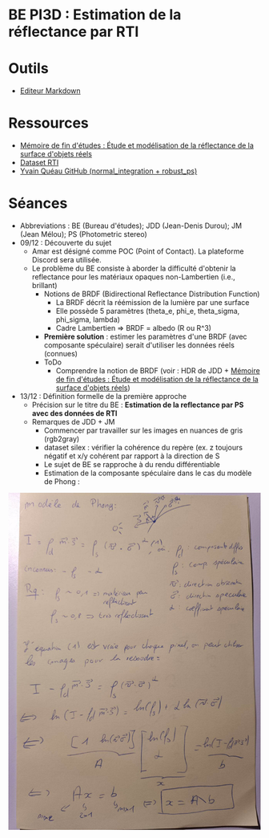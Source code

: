 # BE PI3D : Estimation de la réflectance par RTI

# Outils
 - [Editeur Markdown](https://stackedit.io/)

# Ressources
 - [Mémoire de fin d'études : Étude et modélisation de la réflectance de la surface d'objets réels](https://domurado.pagesperso-orange.fr/Memoire/)
 - [Dataset RTI](https://sharedocs.huma-num.fr/wl/?id=W4u65Lh4fWGCcrc9aKAIsnqWcu0meKym)
 - [Yvain Quéau GitHub (normal_integration + robust_ps)](https://github.com/yqueau)

# Séances

 - Abbreviations :  BE (Bureau d'études); JDD (Jean-Denis Durou); JM (Jean Mélou); PS (Photometric stereo)
 - 09/12 : Découverte du sujet
	 - Amar est désigné comme POC (Point of Contact). La plateforme Discord sera utilisée.
	 - Le problème du BE consiste à aborder la difficulté d'obtenir la reflectance pour les matériaux opaques non-Lambertien (i.e., brillant)
		 - Notions de BRDF (Bidirectional Reflectance Distribution Function)
			 - La BRDF décrit la réémission de la lumière par une surface
			 - Elle possède 5 paramètres (theta_e, phi_e, theta_sigma, phi_sigma, lambda)
			 - Cadre Lambertien => BRDF = albedo (R ou R^3)
		 - **Première solution** : estimer les paramètres d'une BRDF (avec composante spéculaire) serait d'utiliser les données réels (connues)
		 - ToDo
			 - Comprendre la notion de BRDF (voir : HDR de JDD + [Mémoire de fin d'études : Étude et modélisation de la réflectance de la surface d'objets réels](https://domurado.pagesperso-orange.fr/Memoire/))
 - 13/12 : Définition formelle de la première approche
	 - Précision sur le titre du BE : **Estimation de la reflectance par PS avec des données de RTI**
	 - Remarques de JDD + JM
		 - Commencer par travailler sur les images en nuances de gris (rgb2gray)
		 - dataset silex : vérifier la cohérence du repère (ex. z toujours négatif et x/y cohérent par rapport à la direction de S
		 - Le sujet de BE se rapproche à du rendu différentiable
		 - Estimation de la composante spéculaire dans le cas du modèle de Phong :
<p align="center">
  <img src="res/resolution.jpg" />
</p>
